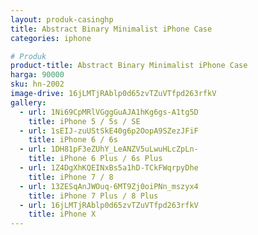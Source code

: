 ```yaml
---
layout: produk-casinghp
title: Abstract Binary Minimalist iPhone Case
categories: iphone

# Produk
product-title: Abstract Binary Minimalist iPhone Case
harga: 90000
sku: hn-2002
image-drive: 16jLMTjRAblp0d65zvTZuVTfpd263rfkV
gallery:
  - url: 1Ni69CpMRlVGggGuAJA1hKg6gs-A1tg5D
    title: iPhone 5 / 5s / SE
  - url: 1sEIJ-zuUStSkE40g6p2OopA9SZezJFiF
    title: iPhone 6 / 6s
  - url: 1DH81pF3eZUhY_LeANZV5uLwuHLcZpLn-
    title: iPhone 6 Plus / 6s Plus
  - url: 1Z4DgXhKQEINxBs5a1hD-TCkFWqrpyDhe
    title: iPhone 7 / 8
  - url: 13ZESqAnJWOuq-6MT9Zj0oiPNn_mszyx4
    title: iPhone 7 Plus / 8 Plus
  - url: 16jLMTjRAblp0d65zvTZuVTfpd263rfkV
    title: iPhone X
---
```

